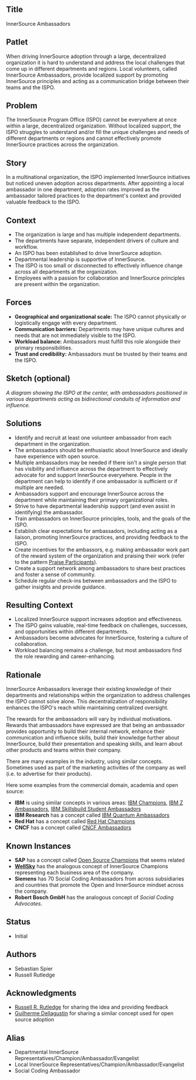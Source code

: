 ## Title

InnerSource Ambassadors

## Patlet

When driving InnerSource adoption through a large, decentralized organization it is hard to understand and address the local challenges that come up in different departments and regions.
Local volunteers, called InnerSource Ambassadors, provide localized support by promoting InnerSource principles and acting as a communication bridge between their teams and the ISPO.

## Problem

The InnerSource Program Office (ISPO) cannot be everywhere at once within a large, decentralized organization. Without localized support, the ISPO struggles to understand and/or fill the unique challenges and needs of different departments or regions and cannot effectively promote InnerSource practices across the organization.

## Story

In a multinational organization, the ISPO implemented InnerSource initiatives but noticed uneven adoption across departments. After appointing a local ambassador in one department, adoption rates improved as the ambassador tailored practices to the department's context and provided valuable feedback to the ISPO.

## Context

- The organization is large and has multiple independent departments.
- The departments have separate, independent drivers of culture and workflow.
- An ISPO has been established to drive InnerSource adoption.
- Departmental leadership is supportive of InnerSource.
- The ISPO is too small or disconnected to effectively influence change across all departments at the organization.
- Employees with a passion for collaboration and InnerSource principles are present within the organization.

## Forces

- **Geographical and organizational scale:** The ISPO cannot physically or logistically engage with every department.
- **Communication barriers:** Departments may have unique cultures and needs that are not immediately visible to the ISPO.
- **Workload balance:** Ambassadors must fulfill this role alongside their primary responsibilities.
- **Trust and credibility:** Ambassadors must be trusted by their teams and the ISPO.

## Sketch (optional)

*A diagram showing the ISPO at the center, with ambassadors positioned in various departments acting as bidirectional conduits of information and influence.*

## Solutions

- Identify and recruit at least one volunteer ambassador from each department in the organization.
- The ambassadors should be enthusiastic about InnerSource and ideally have experience with open source.
- Multiple ambassadors may be needed if there isn't a single person that has visibility and influence across the department to effectively advocate for and support InnerSource everywhere. People in the department can help to identify if one ambassador is sufficient or if multiple are needed.
- Ambassadors support and encourage InnerSource across the department while maintaining their primary organizational roles.
- Strive to have departmental leadership support (and even assist in identifying) the ambassador.
- Train ambassadors on InnerSource principles, tools, and the goals of the ISPO.
- Establish clear expectations for ambassadors, including acting as a liaison, promoting InnerSource practices, and providing feedback to the ISPO.
- Create incentives for the ambassors, e.g. making ambassador work part of the reward system of the organization and praising their work (refer to the pattern [Praise Participants](../2-structured/praise-participants.md)).
- Create a support network among ambassadors to share best practices and foster a sense of community.
- Schedule regular check-ins between ambassadors and the ISPO to gather insights and provide guidance.

## Resulting Context

- Localized InnerSource support increases adoption and effectiveness.
- The ISPO gains valuable, real-time feedback on challenges, successes, and opportunities within different departments.
- Ambassadors become advocates for InnerSource, fostering a culture of collaboration.
- Workload balancing remains a challenge, but most ambassadors find the role rewarding and career-enhancing.

## Rationale

InnerSource Ambassadors leverage their existing knowledge of their departments and relationships within the organization to address challenges the ISPO cannot solve alone. This decentralization of responsibility enhances the ISPO's reach while maintaining centralized oversight.

The rewards for the ambassadors will vary by individual motivations. Rewards that ambassadors have expressed are that being an ambassador provides opportunity to build their internal network, enhance their communication and influence skills, build their knowledge further about InnerSource, build their presentation and speaking skills, and learn about other products and teams within their company.

There are many examples in the industry, using similar concepts. Sometimes used as part of the marketing activities of the company as well (i.e. to advertise for their products).

Here some examples from the commercial domain, academia and open source:

- **IBM** is using similar concepts in various areas: [IBM Champions](https://www.ibm.com/community/ibm-champions/), [IBM Z Ambassadors](https://www.yourbigyear.com/ibm-z-student-ambassador-program), [IBM Skillsbuild Student Ambassadors](https://www.yourbigyear.com/ibm-skillsbuild-student-ambassador-role)
- **IBM Research** has a concept called [IBM Quantum Ambassadors](https://www.ibm.com/training/badge/ibm-quantum-associate-ambassador)
- **Red Hat** has a concept called [Red Hat Champions](https://access.redhat.com/champions)
- **CNCF** has a concept called [CNCF Ambassadors](https://www.cncf.io/people/ambassadors/application-process/)

## Known Instances

- **SAP** has a concept called [Open Source Champions](https://community.sap.com/t5/open-source-blogs/sap-open-source-champions/ba-p/13539587) that seems related
- **[WellSky](https://wellsky.com/)** has the analogous concept of InnerSource Champions representing each business area of the company.
- **Siemens** has 70 Social Coding Ambassadors from across subsidiaries and countries that promote the Open and InnerSource mindset across the company.
- **Robert Bosch GmbH** has the analogous concept of *Social Coding Advocates*.

## Status

- Initial

## Authors

- Sebastian Spier
- Russell Rutledge

## Acknowledgments

- [Russell R. Rutledge](https://github.com/rrrutledge) for sharing the idea and providing feedback
- [Guilherme Dellagustin](https://github.com/dellagustin-sap) for sharing a similar concept used for open source adoption

## Alias

- Departmental InnerSource Representatives/Champion/Ambassador/Evangelist
- Local InnerSource Representatives/Champion/Ambassador/Evangelist
- Social Coding Ambassador
